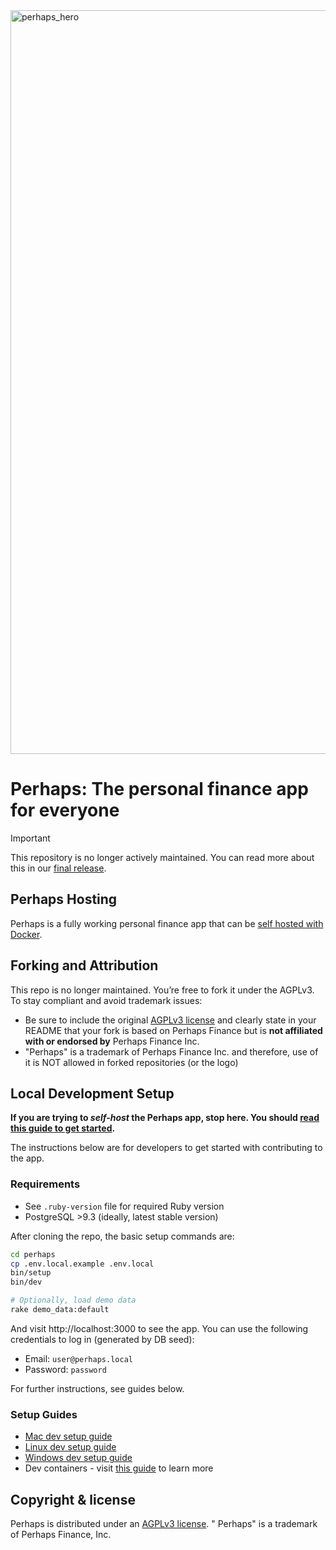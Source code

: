 
<img width="1190" alt="perhaps_hero" src="https://github.com/user-attachments/assets/5ed08763-a9ee-42b2-a436-e05038fcf573" />

# Perhaps: The personal finance app for everyone

> [!IMPORTANT]
> This repository is no longer actively maintained. You can read more about this in our [final release](https://github.com/perhaps-finance/perhaps/releases/tag/v0.6.0).

## Perhaps Hosting

Perhaps is a fully working personal finance app that can be [self hosted with Docker](docs/hosting/docker.md).

## Forking and Attribution

This repo is no longer maintained. You’re free to fork it under the AGPLv3. To stay compliant and avoid trademark issues:

- Be sure to include the original [AGPLv3 license](https://github.com/perhaps-finance/perhaps/blob/main/LICENSE) and clearly state in your README that your fork is based on Perhaps Finance but is **not affiliated with or endorsed by** Perhaps Finance Inc.
- "Perhaps" is a trademark of Perhaps Finance Inc. and therefore, use of it is NOT allowed in forked repositories (or the logo)

## Local Development Setup

**If you are trying to _self-host_ the Perhaps app, stop here. You
should [read this guide to get started](docs/hosting/docker.md).**

The instructions below are for developers to get started with contributing to the app.

### Requirements

- See `.ruby-version` file for required Ruby version
- PostgreSQL >9.3 (ideally, latest stable version)

After cloning the repo, the basic setup commands are:

```sh
cd perhaps
cp .env.local.example .env.local
bin/setup
bin/dev

# Optionally, load demo data
rake demo_data:default
```

And visit http://localhost:3000 to see the app. You can use the following
credentials to log in (generated by DB seed):

- Email: `user@perhaps.local`
- Password: `password`

For further instructions, see guides below.

### Setup Guides

- [Mac dev setup guide](https://github.com/perhaps-finance/perhaps/wiki/Mac-Dev-Setup-Guide)
- [Linux dev setup guide](https://github.com/perhaps-finance/perhaps/wiki/Linux-Dev-Setup-Guide)
- [Windows dev setup guide](https://github.com/perhaps-finance/perhaps/wiki/Windows-Dev-Setup-Guide)
- Dev containers - visit [this guide](https://code.visualstudio.com/docs/devcontainers/containers) to learn more

## Copyright & license

Perhaps is distributed under
an [AGPLv3 license](https://github.com/perhaps-finance/perhaps/blob/main/LICENSE). "
Perhaps" is a trademark of Perhaps Finance, Inc.
